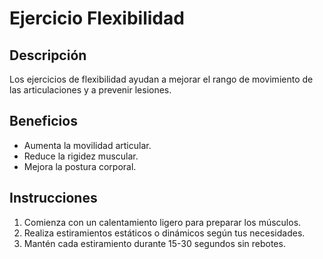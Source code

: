 # Ejercicio Flexibilidad

## Descripción
Los ejercicios de flexibilidad ayudan a mejorar el rango de movimiento de las articulaciones y a prevenir lesiones.

## Beneficios
- Aumenta la movilidad articular.
- Reduce la rigidez muscular.
- Mejora la postura corporal.

## Instrucciones
1. Comienza con un calentamiento ligero para preparar los músculos.
2. Realiza estiramientos estáticos o dinámicos según tus necesidades.
3. Mantén cada estiramiento durante 15-30 segundos sin rebotes.